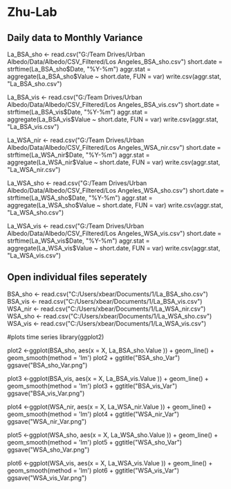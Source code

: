 # Zhu-Lab
## Daily data to Monthly Variance
La_BSA_sho <- read.csv("G:/Team Drives/Urban Albedo/Data/Albedo/CSV_Filtered/Los Angeles_BSA_sho.csv")
short.date = strftime(La_BSA_sho$Date, "%Y-%m")
aggr.stat = aggregate(La_BSA_sho$Value ~ short.date, FUN = var)
write.csv(aggr.stat, "La_BSA_sho.csv")

La_BSA_vis <- read.csv("G:/Team Drives/Urban Albedo/Data/Albedo/CSV_Filtered/Los Angeles_BSA_vis.csv")
short.date = strftime(La_BSA_vis$Date, "%Y-%m")
aggr.stat = aggregate(La_BSA_vis$Value ~ short.date, FUN = var)
write.csv(aggr.stat, "La_BSA_vis.csv")

La_WSA_nir <- read.csv("G:/Team Drives/Urban Albedo/Data/Albedo/CSV_Filtered/Los Angeles_WSA_nir.csv")
short.date = strftime(La_WSA_nir$Date, "%Y-%m")
aggr.stat = aggregate(La_WSA_nir$Value ~ short.date, FUN = var)
write.csv(aggr.stat, "La_WSA_nir.csv")

La_WSA_sho <- read.csv("G:/Team Drives/Urban Albedo/Data/Albedo/CSV_Filtered/Los Angeles_WSA_sho.csv")
short.date = strftime(La_WSA_sho$Date, "%Y-%m")
aggr.stat = aggregate(La_WSA_sho$Value ~ short.date, FUN = var)
write.csv(aggr.stat, "La_WSA_sho.csv")

La_WSA_vis <- read.csv("G:/Team Drives/Urban Albedo/Data/Albedo/CSV_Filtered/Los Angeles_WSA_vis.csv")
short.date = strftime(La_WSA_vis$Date, "%Y-%m")
aggr.stat = aggregate(La_WSA_vis$Value ~ short.date, FUN = var)
write.csv(aggr.stat, "La_WSA_vis.csv")



## Open individual files seperately 

BSA_sho <- read.csv("C:/Users/xbear/Documents/1/La_BSA_sho.csv")
BSA_vis <- read.csv("C:/Users/xbear/Documents/1/La_BSA_vis.csv")
WSA_nir <- read.csv("C:/Users/xbear/Documents/1/La_WSA_nir.csv")
WSA_sho <- read.csv("C:/Users/xbear/Documents/1/La_WSA_sho.csv")
WSA_vis <- read.csv("C:/Users/xbear/Documents/1/La_WSA_vis.csv")



#plots time series
library(ggplot2)

plot2 <-ggplot(BSA_sho, aes(x = X, La_BSA_sho.Value )) + geom_line() + geom_smooth(method = 'lm')
plot2 + ggtitle("BSA_sho_Var") 
ggsave("BSA_sho_Var.png")


plot3 <-ggplot(BSA_vis, aes(x = X, La_BSA_vis.Value )) + geom_line() + geom_smooth(method = 'lm')
plot3 + ggtitle("BSA_vis_Var") 
ggsave("BSA_vis_Var.png")

plot4 <-ggplot(WSA_nir, aes(x = X, La_WSA_nir.Value )) + geom_line() + geom_smooth(method = 'lm')
plot4 + ggtitle("WSA_nir_Var") 
ggsave("WSA_nir_Var.png")

plot5 <-ggplot(WSA_sho, aes(x = X, La_WSA_sho.Value )) + geom_line() + geom_smooth(method = 'lm')
plot5 + ggtitle("WSA_sho_Var") 
ggsave("WSA_sho_Var.png")

plot6 <-ggplot(WSA_vis, aes(x = X, La_WSA_vis.Value )) + geom_line() + geom_smooth(method = 'lm')
plot6 + ggtitle("WSA_vis_Var") 
ggsave("WSA_vis_Var.png")

